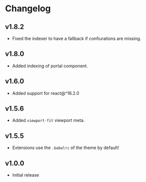 # Changelog

## v1.8.2

* Fixed the indexer to have a fallback if confiurations are missing.

## v1.8.0

* Added indexing of portal component.

## v1.6.0

* Added support for react@^16.2.0

## v1.5.6

* Added `viewport-fit` viewport meta.

## v1.5.5

* Extensions use the `.babelrc` of the theme by default!

## v1.0.0

* Initial release
